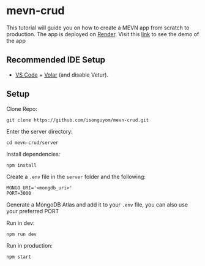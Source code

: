 # mevn-crud
This tutorial will guide you on how to create a MEVN app from scratch to production. The app is deployed on [Render](https://render.com/).
Visit this [link](https://mevn-crud.onrender.com/) to see the demo of the app


## Recommended IDE Setup

- [VS Code](https://code.visualstudio.com/) + [Volar](https://marketplace.visualstudio.com/items?itemName=Vue.volar) (and disable Vetur).

## Setup

Clone Repo:
```
git clone https://github.com/isonguyom/mevn-crud.git
```

Enter the server directory:
```
cd mevn-crud/server
```

Install dependencies:
```
npm install
```

Create a `.env` file in the `server` folder and the following:
```
MONGO_URI='<mongdb_uri>'
PORT=3000
```
Generate a MongoDB Atlas and add it to your `.env` file, you can also use your preferred PORT

Run in dev:
```
npm run dev
```

Run in production:
```
npm start
```
